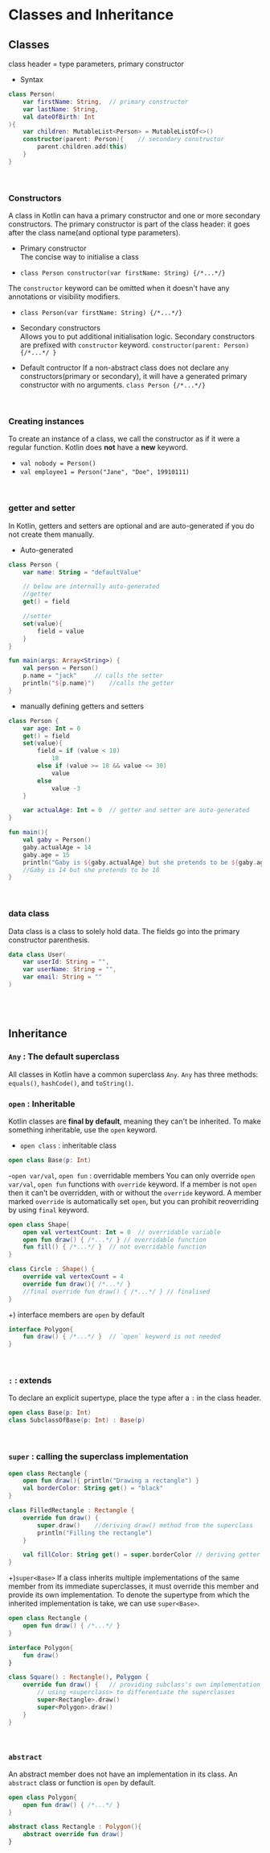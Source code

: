 # Classes and Inheritance

## Classes
class header = type parameters, primary constructor
* Syntax
```Kotlin
class Person(
    var firstName: String,  // primary constructor
    var lastName: String,
    val dateOfBirth: Int
){
    var children: MutableList<Person> = MutableListOf<>()
    constructor(parent: Person){    // secondary constructor
        parent.children.add(this)
    }
}
```
<br/>

### Constructors
A class in Kotlin can hava a primary constructor and one or more secondary constructors. The primary constructor is part of the class header: it goes after the class name(and optional type parameters).

* Primary constructor  
The concise way to initialise a class  
- `class Person constructor(var firstName: String) {/*...*/}`  

The `constructor` keyword can be omitted when it doesn't have any annotations or visibility modifiers.  
- `class Person(var firstName: String) {/*...*/}`  

* Secondary constructors  
Allows you to put additional initialisation logic. Secondary constructors are prefixed with `constructor` keyword.
`constructor(parent: Person){/*...*/ }`

* Default contructor
If a non-abstract class does not declare any constructors(primary or secondary), it will have a generated primary constructor with no arguments.
`class Person {/*...*/}`
<br/>

### Creating instances
To create an instance of a class, we call the constructor as if it were a regular function. Kotlin does **not** have a **new** keyword.
- `val nobody = Person()`
- `val employee1 = Person("Jane", "Doe", 19910111)`
<br/>

### getter and setter
In Kotlin, getters and setters are optional and are auto-generated if you do not create them manually.

* Auto-generated
```Kotlin
class Person {
    var name: String = "defaultValue"

    // below are internally auto-generated
    //getter
    get() = field 

    //setter
    set(value){
        field = value
    }
}

fun main(args: Array<String>) {
    val person = Person()
    p.name = "jack"     // calls the setter
    println("${p.name}")    //calls the getter
}
```

* manually defining getters and setters
```Kotlin
class Person {
    var age: Int = 0
    get() = field
    set(value){
        field = if (value < 18)
            18
        else if (value >= 18 && value <= 30)
            value
        else
            value -3
    }

    var actualAge: Int = 0  // getter and setter are auto-generated
}

fun main(){
    val gaby = Person()
    gaby.actualAge = 14
    gaby.age = 15
    println("Gaby is ${gaby.actualAge} but she pretends to be ${gaby.age}")    
    //Gaby is 14 but she pretends to be 18
}
```
<br/>

### data class
Data class is a class to solely hold data. The fields go into the primary constructor parenthesis.
```Kotlin
data class User(
    var userId: String = "",
    var userName: String = "",
    var email: String = ""
)
```
<br/><br/>

## Inheritance
### `Any` : The default superclass
All classes in Kotlin have a common superclass `Any`. `Any` has three methods: `equals()`, `hashCode()`, and `toString()`.
<br/>

### `open` : Inheritable
Kotlin classes are **final by default**, meaning they can't be inherited. To make something inheritable, use the `open` keyword.
- `open class` : inheritable class
```Kotlin
open class Base(p: Int)
```

-`open var/val`, `open fun` : overridable members
You can only override `open var/val`, `open fun` functions with `override` keyword. If a member is not `open` then it can't be overridden, with or without the `override` keyword. A member marked `override` is automatically set `open`, but you can prohibit reoverriding by using `final` keyword.

```Kotlin
open class Shape{
    open val vertextCount: Int = 0  // overridable variable
    open fun draw() { /*...*/ } // overridable function
    fun fill() { /*...*/ }  // not overridable function
}

class Circle : Shape() {
    override val vertexCount = 4
    override fun draw(){ /*...*/ } 
    //final override fun draw() { /*...*/ } // finalised
}
```

+) interface members are `open` by default
```Kotlin
interface Polygon{
    fun draw() { /*...*/ }  // `open` keyword is not needed
}
```
<br/>

### `:` : extends 
To declare an explicit supertype, place the type after a `:` in the class header.
```Kotlin
open class Base(p: Int)
class SubclassOfBase(p: Int) : Base(p)
```
<br/>

### `super` : calling the superclass implementation
```Kotlin
open class Rectangle {
    open fun draw(){ println("Drawing a rectangle") }
    val borderColor: String get() = "black"
}

class FilledRectangle : Rectangle {
    override fun draw() {
        super.draw()    //deriving draw() method from the superclass
        println("Filling the rectangle")
    }

    val fillColor: String get() = super.borderColor // deriving getter from the superclass
}
```

+)`super<Base>` 
If a class inherits multiple implementations of the same member from its immediate superclasses, it must override this member and provide its own implementation. To denote the supertype from which the inherited implementation is take, we can use `super<Base>`.
```Kotlin
open class Rectangle {
    open fun draw() { /*...*/ }
}

interface Polygon{
    fun draw()
}

class Square() : Rectangle(), Polygon {
    override fun draw() {   // providing subclass's own implementation
        // using <superclass> to differentiate the superclasses
        super<Rectangle>.draw() 
        super<Polygon>.draw()
    }
}
```
<br/>

### `abstract` 
An abstract member does not have an implementation in its class. An `abstract` class or function is `open` by default. 
```Kotlin
open class Polygon{
    open fun draw() { /*...*/ }
}

abstract class Rectangle : Polygon(){
    abstract override fun draw()
}
```


